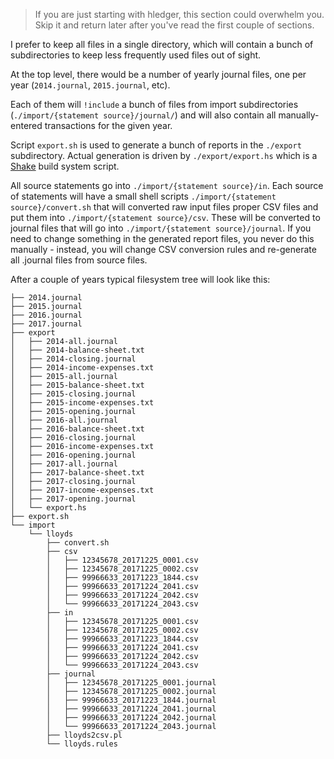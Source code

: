 > If you are just starting with hledger, this section could overwhelm you. Skip it and return later after you've read the first couple of sections. 

I prefer to keep all files in a single directory, which will contain a bunch of subdirectories to keep less frequently used files out of sight.

At the top level, there would be a number of yearly journal files, one per year (`2014.journal`, `2015.journal`, etc).

Each of them will `!include` a bunch of files from import subdirectories (`./import/{statement source}/journal/`) and will also contain all manually-entered transactions for the given year.

Script `export.sh` is used to generate a bunch of reports in the `./export` subdirectory. Actual generation is driven by `./export/export.hs` which is a [Shake](http://shakebuild.com/) build system script.

All source statements go into `./import/{statement source}/in`. Each source of statements will have a small shell scripts `./import/{statement source}/convert.sh` that will converted raw input files proper CSV files and put them into `./import/{statement source}/csv`. These will be converted to journal files that will go into `./import/{statement source}/journal`. If you need to change something in the generated report files, you never do this manually - instead, you will change CSV conversion rules and re-generate all .journal files from source files.

After a couple of years typical filesystem tree will look like this:
```
├── 2014.journal
├── 2015.journal
├── 2016.journal
├── 2017.journal
├── export
│   ├── 2014-all.journal
│   ├── 2014-balance-sheet.txt
│   ├── 2014-closing.journal
│   ├── 2014-income-expenses.txt
│   ├── 2015-all.journal
│   ├── 2015-balance-sheet.txt
│   ├── 2015-closing.journal
│   ├── 2015-income-expenses.txt
│   ├── 2015-opening.journal
│   ├── 2016-all.journal
│   ├── 2016-balance-sheet.txt
│   ├── 2016-closing.journal
│   ├── 2016-income-expenses.txt
│   ├── 2016-opening.journal
│   ├── 2017-all.journal
│   ├── 2017-balance-sheet.txt
│   ├── 2017-closing.journal
│   ├── 2017-income-expenses.txt
│   ├── 2017-opening.journal
│   └── export.hs
├── export.sh
└── import
    └── lloyds
        ├── convert.sh
        ├── csv
        │   ├── 12345678_20171225_0001.csv
        │   ├── 12345678_20171225_0002.csv
        │   ├── 99966633_20171223_1844.csv
        │   ├── 99966633_20171224_2041.csv
        │   ├── 99966633_20171224_2042.csv
        │   └── 99966633_20171224_2043.csv
        ├── in
        │   ├── 12345678_20171225_0001.csv
        │   ├── 12345678_20171225_0002.csv
        │   ├── 99966633_20171223_1844.csv
        │   ├── 99966633_20171224_2041.csv
        │   ├── 99966633_20171224_2042.csv
        │   └── 99966633_20171224_2043.csv
        ├── journal
        │   ├── 12345678_20171225_0001.journal
        │   ├── 12345678_20171225_0002.journal
        │   ├── 99966633_20171223_1844.journal
        │   ├── 99966633_20171224_2041.journal
        │   ├── 99966633_20171224_2042.journal
        │   └── 99966633_20171224_2043.journal
        ├── lloyds2csv.pl
        └── lloyds.rules
```
